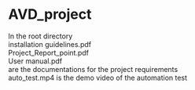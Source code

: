 # AVD_project
In the root directory  
installation guidelines.pdf  
Project_Report_point.pdf  
User manual.pdf  
are the documentations for the project requirements  
auto_test.mp4 is the demo video of the automation test  
